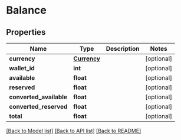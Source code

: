 # Balance

## Properties
Name | Type | Description | Notes
------------ | ------------- | ------------- | -------------
**currency** | [**Currency**](Currency.md) |  | [optional] 
**wallet_id** | **int** |  | [optional] 
**available** | **float** |  | [optional] 
**reserved** | **float** |  | [optional] 
**converted_available** | **float** |  | [optional] 
**converted_reserved** | **float** |  | [optional] 
**total** | **float** |  | [optional] 

[[Back to Model list]](../README.md#documentation-for-models) [[Back to API list]](../README.md#documentation-for-api-endpoints) [[Back to README]](../README.md)

